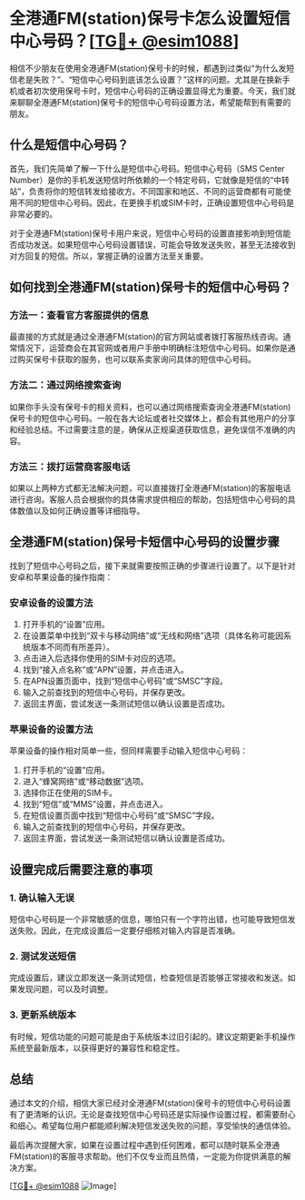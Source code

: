 # 全港通FM(station)保号卡怎么设置短信中心号码？[[TG💪+ @esim1088](https://t.me/s/esim1088)]

相信不少朋友在使用全港通FM(station)保号卡的时候，都遇到过类似“为什么发短信老是失败？”、“短信中心号码到底该怎么设置？”这样的问题。尤其是在换新手机或者初次使用保号卡时，短信中心号码的正确设置显得尤为重要。今天，我们就来聊聊全港通FM(station)保号卡的短信中心号码设置方法，希望能帮到有需要的朋友。

## 什么是短信中心号码？

首先，我们先简单了解一下什么是短信中心号码。短信中心号码（SMS Center Number）是你的手机发送短信时所依赖的一个特定号码，它就像是短信的“中转站”，负责将你的短信转发给接收方。不同国家和地区、不同的运营商都有可能使用不同的短信中心号码。因此，在更换手机或SIM卡时，正确设置短信中心号码是非常必要的。

对于全港通FM(station)保号卡用户来说，短信中心号码的设置直接影响到短信能否成功发送。如果短信中心号码设置错误，可能会导致发送失败，甚至无法接收到对方回复的短信。所以，掌握正确的设置方法至关重要。

## 如何找到全港通FM(station)保号卡的短信中心号码？

### 方法一：查看官方客服提供的信息

最直接的方式就是通过全港通FM(station)的官方网站或者拨打客服热线咨询。通常情况下，运营商会在其官网或者用户手册中明确标注短信中心号码。如果你是通过购买保号卡获取的服务，也可以联系卖家询问具体的短信中心号码。

### 方法二：通过网络搜索查询

如果你手头没有保号卡的相关资料，也可以通过网络搜索查询全港通FM(station)保号卡的短信中心号码。一般在各大论坛或者社交媒体上，都会有其他用户的分享和经验总结。不过需要注意的是，确保从正规渠道获取信息，避免误信不准确的内容。

### 方法三：拨打运营商客服电话

如果以上两种方式都无法解决问题，可以直接拨打全港通FM(station)的客服电话进行咨询。客服人员会根据你的具体需求提供相应的帮助，包括短信中心号码的具体数值以及如何正确设置等详细指导。

## 全港通FM(station)保号卡短信中心号码的设置步骤

找到了短信中心号码之后，接下来就需要按照正确的步骤进行设置了。以下是针对安卓和苹果设备的操作指南：

### 安卓设备的设置方法

1. 打开手机的“设置”应用。
2. 在设置菜单中找到“双卡与移动网络”或“无线和网络”选项（具体名称可能因系统版本不同而有所差异）。
3. 点击进入后选择你使用的SIM卡对应的选项。
4. 找到“接入点名称”或“APN”设置，并点击进入。
5. 在APN设置页面中，找到“短信中心号码”或“SMSC”字段。
6. 输入之前查找到的短信中心号码，并保存更改。
7. 返回主界面，尝试发送一条测试短信以确认设置是否成功。

### 苹果设备的设置方法

苹果设备的操作相对简单一些，但同样需要手动输入短信中心号码：

1. 打开手机的“设置”应用。
2. 进入“蜂窝网络”或“移动数据”选项。
3. 选择你正在使用的SIM卡。
4. 找到“短信”或“MMS”设置，并点击进入。
5. 在短信设置页面中找到“短信中心号码”或“SMSC”字段。
6. 输入之前查找到的短信中心号码，并保存更改。
7. 返回主界面，尝试发送一条测试短信以确认设置是否成功。

## 设置完成后需要注意的事项

### 1. 确认输入无误

短信中心号码是一个非常敏感的信息，哪怕只有一个字符出错，也可能导致短信发送失败。因此，在完成设置后一定要仔细核对输入内容是否准确。

### 2. 测试发送短信

完成设置后，建议立即发送一条测试短信，检查短信是否能够正常接收和发送。如果发现问题，可以及时调整。

### 3. 更新系统版本

有时候，短信功能的问题可能是由于系统版本过旧引起的。建议定期更新手机操作系统至最新版本，以获得更好的兼容性和稳定性。

## 总结

通过本文的介绍，相信大家已经对全港通FM(station)保号卡的短信中心号码设置有了更清晰的认识。无论是查找短信中心号码还是实际操作设置过程，都需要耐心和细心。希望每位用户都能顺利解决短信发送失败的问题，享受愉快的通信体验。

最后再次提醒大家，如果在设置过程中遇到任何困难，都可以随时联系全港通FM(station)的客服寻求帮助。他们不仅专业而且热情，一定能为你提供满意的解决方案。

[[TG💪+ @esim1088](https://t.me/s/esim1088) ![Image](https://i.postimg.cc/4NQfJmqS/Snipaste-2025-05-13-00-14-12.png)]